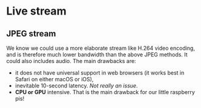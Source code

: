 # Live stream

## JPEG stream

We know we could use a more elaborate stream like H.264 video encoding, and is therefore much lower bandwidth than the above JPEG methods.
It could also includes audio. The main drawbacks are:
- it does not have universal support in web browsers (it works best in Safari on either macOS or iOS),
- inevitable 10-second latency. *Not really an issue*.
- **CPU or GPU** intensive. That is the main drawback for our little raspberry pis!
